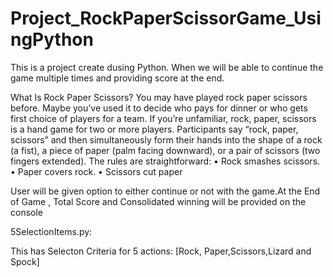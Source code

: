 # Project_RockPaperScissorGame_UsingPython
This is a project create dusing Python. When we will be able to continue the game multiple times and providing score at the end.

What Is Rock Paper Scissors?
You may have played rock paper scissors before. Maybe you’ve used it to decide who pays for dinner or who gets first choice of players for a team.
If you’re unfamiliar, rock, paper, scissors is a hand game for two or more players. Participants say “rock, paper, scissors” and then simultaneously form their hands into the shape of a rock (a fist), a piece of paper (palm facing downward), or a pair of scissors (two fingers extended). The rules are straightforward:
•	Rock smashes scissors.
•	Paper covers rock.
•	Scissors cut paper


User will be given option to either continue or not with the game.At the End of Game , Total Score and Consolidated winning will be provided on the console



5SelectionItems.py:

This has Selecton Criteria for 5 actions: [Rock, Paper,Scissors,Lizard and Spock]

